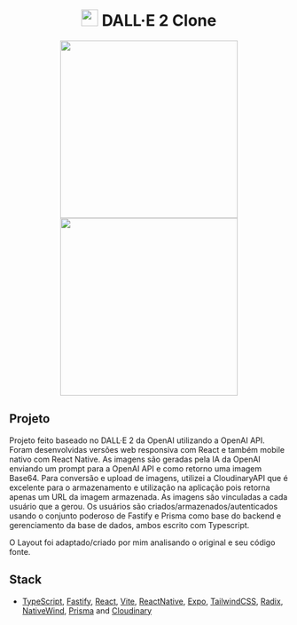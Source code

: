 <h1 align="center">
<img src="https://i.imgur.com/0Fwu7pb.png" height="30"/>
DALL·E 2 Clone</h1>

<p align="center">
<img src="https://i.imgur.com/J1siJwQ.png" height="320"/>
<img src="https://i.imgur.com/7frTokE.jpeg" height="320"/>
</p>

## Projeto

Projeto feito baseado no DALL·E 2 da OpenAI utilizando a OpenAI API. Foram desenvolvidas versões web responsiva com React e também mobile nativo com React Native. As imagens são geradas pela IA da OpenAI enviando um prompt para a OpenAI API e como retorno uma imagem Base64. Para conversão e upload de imagens, utilizei a CloudinaryAPI que é excelente para o armazenamento e utilização na aplicação pois retorna apenas um URL da imagem armazenada. As imagens são vinculadas a cada usuário que a gerou. Os usuários são criados/armazenados/autenticados usando o conjunto poderoso de Fastify e Prisma como base do backend e gerenciamento da base de dados, ambos escrito com Typescript.

O Layout foi adaptado/criado por mim analisando o original e seu código fonte.

## Stack

- [TypeScript](https://www.typescriptlang.org/), [Fastify](https://www.fastify.io/), [React](https://reactjs.org/), [Vite](https://vitejs.dev/), [ReactNative](https://reactnative.dev/), [Expo](https://expo.dev/), [TailwindCSS](https://tailwindcss.com/), [Radix](https://www.radix-ui.com/), [NativeWind](https://www.nativewind.dev/), [Prisma](https://www.prisma.io/) and [Cloudinary](https://cloudinary.com/)
